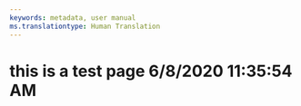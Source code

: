 ```yaml
---
keywords: metadata, user manual
ms.translationtype: Human Translation
---
```

# this is a test page 6/8/2020 11:35:54 AM